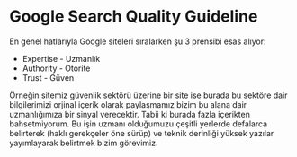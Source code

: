 # Google Search Quality Guideline
En genel hatlarıyla Google siteleri sıralarken şu 3 prensibi esas alıyor:
* Expertise - Uzmanlık
* Authority - Otorite
* Trust - Güven

Örneğin sitemiz güvenlik sektörü üzerine bir site ise burada bu sektöre dair bilgilerimizi orjinal içerik olarak paylaşmamız bizim bu alana dair uzmanlığımıza bir sinyal verecektir. Tabii ki burada fazla içerikten bahsetmiyorum. Bu işin uzmanı olduğumuzu çeşitli yerlerde defalarca belirterek (haklı gerekçeler öne sürüp) ve teknik derinliği yüksek yazılar yayımlayarak belirtmek bizim görevimiz.